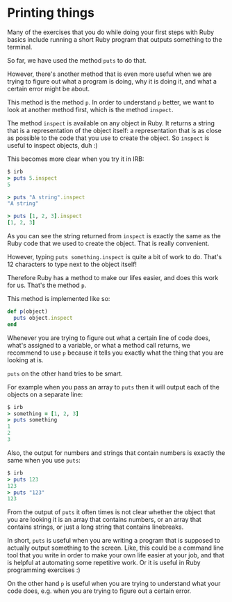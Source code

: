 # Printing things

Many of the exercises that you do while doing your first steps with Ruby
basics include running a short Ruby program that outputs something to the
terminal.

So far, we have used the method `puts` to do that.

However, there's another method that is even more useful when we are trying
to figure out what a program is doing, why it is doing it, and what a certain
error might be about.

This method is the method `p`. In order to understand `p` better, we want to
look at another method first, which is the method `inspect`.

The method `inspect` is available on any object in Ruby. It returns a string
that is a representation of the object itself: a representation that is as
close as possible to the code that you use to create the object. So `inspect`
is useful to inspect objects, duh :)

This becomes more clear when you try it in IRB:

```ruby
$ irb
> puts 5.inspect
5

> puts "A string".inspect
"A string"

> puts [1, 2, 3].inspect
[1, 2, 3]
```

As you can see the string returned from `inspect` is exactly the same as the
Ruby code that we used to create the object. That is really convenient.

However, typing `puts something.inspect` is quite a bit of work to do. That's
12 characters to type next to the object itself!

Therefore Ruby has a method to make our lifes easier, and does this work for us.
That's the method `p`.

This method is implemented like so:

```ruby
def p(object)
  puts object.inspect
end
```

Whenever you are trying to figure out what a certain line of code does, what's
assigned to a variable, or what a method call returns, we recommend to use `p`
because it tells you exactly what the thing that you are looking at is.

`puts` on the other hand tries to be smart.

For example when you pass an array to `puts` then it will output each of the
objects on a separate line:

```ruby
$ irb
> something = [1, 2, 3]
> puts something
1
2
3
```

Also, the output for numbers and strings that contain numbers is exactly the
same when you use `puts`:

```ruby
$ irb
> puts 123
123
> puts "123"
123
```

From the output of `puts` it often times is not clear whether the object that
you are looking it is an array that contains numbers, or an array that contains
strings, or just a long string that contains linebreaks.

In short, `puts` is useful when you are writing a program that is supposed to
actually output something to the screen. Like, this could be a command line
tool that you write in order to make your own life easier at your job, and that
is helpful at automating some repetitive work. Or it is useful in Ruby
programming exercises :)

On the other hand `p` is useful when you are trying to understand what your
code does, e.g. when you are trying to figure out a certain error.

